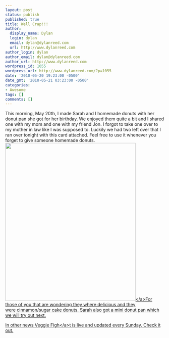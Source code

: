 ```yaml
---
layout: post
status: publish
published: true
title: Well Crap!!!
author:
  display_name: Dylan
  login: dylan
  email: dylan@dylanreed.com
  url: http://www.dylanreed.com
author_login: dylan
author_email: dylan@dylanreed.com
author_url: http://www.dylanreed.com
wordpress_id: 1055
wordpress_url: http://www.dylanreed.com/?p=1055
date: '2010-05-20 19:23:00 -0500'
date_gmt: '2010-05-21 03:23:00 -0500'
categories:
- Awesome
tags: []
comments: []
---
```

<p>This morning, May 20th, I made Sarah and I homemade donuts with her donut pan she got for her birthday. We enjoyed them quite a bit and I shared one with my mom and one with my friend Jon. I forgot to take one over to my mother in law like I was supposed to. Luckily we had two left over that I ran over tonight with this card attached. Feel free to use it whenever you forget to give someone homemade donuts. <a href="http:&#47;&#47;farm5.static.flickr.com&#47;4072&#47;4626047702_abff404fba.jpg"><img class="aligncenter" title="Well Crap" src="http:&#47;&#47;farm5.static.flickr.com&#47;4072&#47;4626047702_abff404fba.jpg" alt="" width="413" height="500" &#47;><&#47;a>For those of you that are wondering they where delicious and they were&nbsp;cinnamon&#47;sugar cake donuts. Sarah also got a mini donut pan which we will try out next.</p>
<p>In other news <a href="http:&#47;&#47;veggiefight.com" target="_self">Veggie Figh<&#47;a>t is live and updated every Sunday. Check it out.</p>
